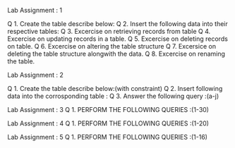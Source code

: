 Lab Assignment : 1

Q 1. Create the table describe below:
Q 2. Insert the following data into their respective tables:
Q 3. Excercise on retrieving records from table
Q 4. Excercise on updating records in a table.
Q 5. Excercise on deleting records on table.
Q 6. Excercise on altering the table structure
Q 7. Excersice on deleting the table structure alongwith the data.
Q 8. Excercise on renaming the table.

Lab Assignment : 2

Q 1. Create the table describe below:(with constraint)
Q 2. Insert following data into the corrosponding table :
Q 3. Answer the following query :(a-j)

Lab Assignment : 3
Q 1. PERFORM THE FOLLOWING QUERIES :(1-30)

Lab Assignment : 4
Q 1. PERFORM THE FOLLOWING QUERIES :(1-20)

Lab Assignment : 5
Q 1. PERFORM THE FOLLOWING QUERIES :(1-16)






